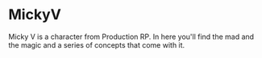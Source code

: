 # MickyV
Micky V is a character from Production RP. In here you'll find the mad and the magic and a series of concepts that come with it. 
